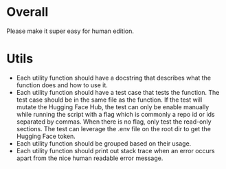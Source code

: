 # Overall

Please make it super easy for human edition. 

# Utils

- Each utility function should have a docstring that describes what the function does and how to use it.
- Each utility function should have a test case that tests the function. The test case should be in the same file as the function. If the test will mutate the Hugging Face Hub, the test can only be enable manually while running the script with a flag which is commonly a repo id or ids separated by commas. When there is no flag, only test the read-only sections. The test can leverage the .env file on the root dir to get the Hugging Face token.
- Each utility function should be grouped based on their usage.
- Each utility function should print out stack trace when an error occurs apart from the nice human readable error message.
